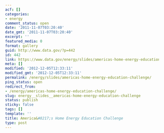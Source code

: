 ```yaml
---
acf: []
categories:
- energy
comment_status: open
date: '2011-11-07T03:20:40'
date_gmt: '2011-11-07T03:20:40'
excerpt: ''
featured_media: 0
format: gallery
guid: http://www.data.gov/?p=442
id: 442
link: https://www.data.gov/energy/slides/americas-home-energy-education-challenge
meta: []
modified: '2012-12-05T12:33:11'
modified_gmt: '2012-12-05T12:33:11'
permalink: /energy/slides/americas-home-energy-education-challenge/
ping_status: open
redirect_from:
- /energy/americas-home-energy-education-challenge/
slug: energy__slides__americas-home-energy-education-challenge
status: publish
sticky: false
tags: []
template: ''
title: America&#8217;s Home Energy Education Challenge
type: post
---
```


